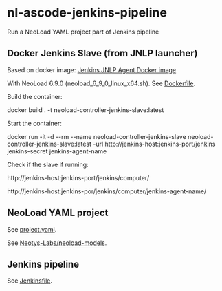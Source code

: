 # nl-ascode-jenkins-pipeline
Run a NeoLoad YAML project part of Jenkins pipeline

## Docker Jenkins Slave (from JNLP launcher)

Based on docker image:
[Jenkins JNLP Agent Docker image](https://github.com/jenkinsci/docker-jnlp-slave/)

With NeoLoad 6.9.0 (neoload_6_9_0_linux_x64.sh). See [Dockerfile](Dockerfile).

Build the container: 

docker build . -t neoload-controller-jenkins-slave:latest

Start the container: 

docker run -it -d --rm --name neoload-controller-jenkins-slave neoload-controller-jenkins-slave:latest -url http://jenkins-host:jenkins-port/jenkins jenkins-secret jenkins-agent-name 

Check if the slave if running: 

http://jenkins-host:jenkins-port/jenkins/computer/

http://jenkins-host:jenkins-por/jenkins/computer/jenkins-agent-name/

## NeoLoad YAML project

See [project.yaml](nlproject/project.yaml).

See [Neotys-Labs/neoload-models](https://github.com/Neotys-Labs/neoload-models/tree/v3/neoload-project/doc/v3).

## Jenkins pipeline
See [Jenkinsfile](Jenkinsfile).





